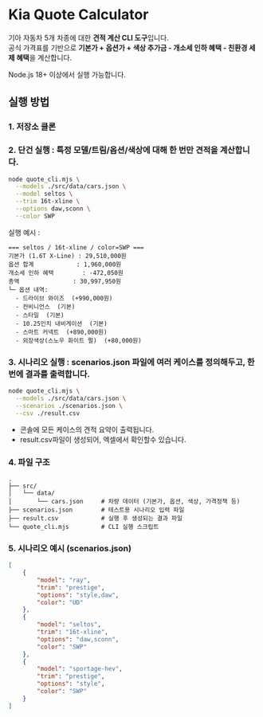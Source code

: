 # Kia Quote Calculator

기아 자동차 5개 차종에 대한 **견적 계산 CLI 도구**입니다.  
공식 가격표를 기반으로 **기본가 + 옵션가 + 색상 추가금 - 개소세 인하 혜택 - 친환경 세제 혜택**을 계산합니다.  

Node.js 18+ 이상에서 실행 가능합니다.

## 실행 방법
### 1. 저장소 클론
### 2. 단건 실행 : 특정 모델/트림/옵션/색상에 대해 한 번만 견적을 계산합니다.
```bash
node quote_cli.mjs \
  --models ./src/data/cars.json \
  --model seltos \
  --trim 16t-xline \
  --options daw,sconn \
  --color SWP
  ```
   실행 예시 :
   ```
=== seltos / 16t-xline / color=SWP ===
기본가 (1.6T X-Line) : 29,510,000원
옵션 합계            : 1,960,000원
개소세 인하 혜택        : -472,050원
총액               : 30,997,950원
  └─ 옵션 내역:
     - 드라이브 와이즈  (+990,000원)
     - 컨비니언스  (기본)
     - 스타일  (기본)
     - 10.25인치 내비게이션  (기본)
     - 스마트 커넥트  (+890,000원)
     - 외장색상(스노우 화이트 펄)  (+80,000원)
   ```
### 3. 시나리오 실행 : scenarios.json 파일에 여러 케이스를 정의해두고, 한 번에 결과를 출력합니다.
```bash
node quote_cli.mjs \
  --models ./src/data/cars.json \
  --scenarios ./scenarios.json \
  --csv ./result.csv
```
- 콘솔에 모든 케이스의 견적 요약이 출력됩니다.
- result.csv파일이 생성되어, 엑셀에서 확인할수 있습니다.
### 4. 파일 구조
```
.
├── src/
│   └── data/
│       └── cars.json     # 차량 데이터 (기본가, 옵션, 색상, 가격정책 등)
├── scenarios.json        # 테스트용 시나리오 입력 파일
├── result.csv            # 실행 후 생성되는 결과 파일
└── quote_cli.mjs         # CLI 실행 스크립트
```
### 5. 시나리오 예시 (scenarios.json)
```json
[
    {
        "model": "ray",
        "trim": "prestige",
        "options": "style,daw",
        "color": "UD"
    },
    {
        "model": "seltos",
        "trim": "16t-xline",
        "options": "daw,sconn",
        "color": "SWP"
    },
    {
        "model": "sportage-hev",
        "trim": "prestige",
        "options": "style",
        "color": "SWP"
    }
]
```